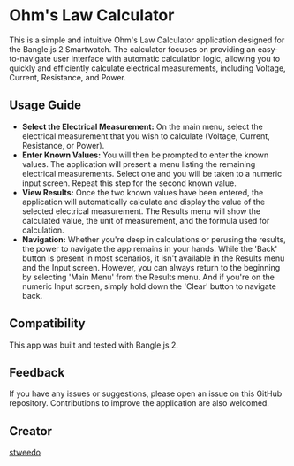 # Ohm's Law Calculator

This is a simple and intuitive Ohm's Law Calculator application designed for the Bangle.js 2 Smartwatch. The calculator focuses on providing an easy-to-navigate user interface with automatic calculation logic, allowing you to quickly and efficiently calculate electrical measurements, including Voltage, Current, Resistance, and Power.

## Usage Guide

* __Select the Electrical Measurement:__ On the main menu, select the electrical measurement that you wish to calculate (Voltage, Current, Resistance, or Power).
* __Enter Known Values:__ You will then be prompted to enter the known values. The application will present a menu listing the remaining electrical measurements. Select one and you will be taken to a numeric input screen. Repeat this step for the second known value.
* __View Results:__ Once the two known values have been entered, the application will automatically calculate and display the value of the selected electrical measurement. The Results menu will show the calculated value, the unit of measurement, and the formula used for calculation.
* __Navigation:__ Whether you're deep in calculations or perusing the results, the power to navigate the app remains in your hands. While the 'Back' button is present in most scenarios, it isn't available in the Results menu and the Input screen. However, you can always return to the beginning by selecting 'Main Menu' from the Results menu. And if you're on the numeric Input screen, simply hold down the 'Clear' button to navigate back.

## Compatibility

This app was built and tested with Bangle.js 2.

## Feedback

If you have any issues or suggestions, please open an issue on this GitHub repository. Contributions to improve the application are also welcomed.

## Creator

[stweedo](https://github.com/stweedo)
